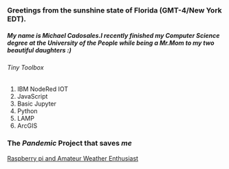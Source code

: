 ### Greetings from the sunshine state of Florida (GMT-4/New York EDT).
##### My name is Michael Cadosales.I recently finished my Computer Science degree at the University of the People while being a Mr.Mom to my two beautiful daughters :)
###### Tiny Toolbox
1. IBM NodeRed IOT
2. JavaScript 
3. Basic Jupyter 
4. Python 
5. LAMP  
6. ArcGIS

### The *Pandemic* Project that saves _me_

[logo1]: https://github.com/MichaelCado/Pi-Loton-Project/blob/master/Screen%20Shot%202020-06-10%20at%2011.08.46%20AM.png "Pi-loton Project Node flow "

[logo2]: https://github.com/MichaelCado/Pi-Loton-Project/blob/master/Screen%20Shot%202020-06-11%20at%201.47.49%20PM.png " Hardware wiring"

[Raspberry pi and  Amateur Weather Enthusiast]( https://www.arcgis.com/home/webmap/viewer.html?webmap=5e7f16de8339411b900cd9cafefb4bda)
